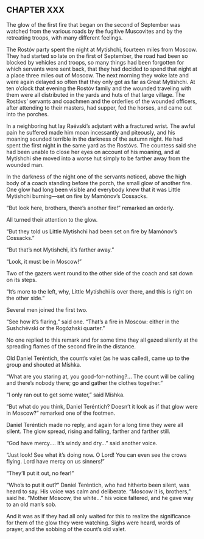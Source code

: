 ## CHAPTER XXX

The glow of the first fire that began on the second of September was
watched from the various roads by the fugitive Muscovites and by the
retreating troops, with many different feelings.

The Rostóv party spent the night at Mytíshchi, fourteen miles from
Moscow. They had started so late on the first of September, the road
had been so blocked by vehicles and troops, so many things had been
forgotten for which servants were sent back, that they had decided to
spend that night at a place three miles out of Moscow. The next morning
they woke late and were again delayed so often that they only got as far
as Great Mytíshchi. At ten o’clock that evening the Rostóv family and
the wounded traveling with them were all distributed in the yards and
huts of that large village. The Rostóvs’ servants and coachmen and the
orderlies of the wounded officers, after attending to their masters, had
supper, fed the horses, and came out into the porches.

In a neighboring hut lay Raévski’s adjutant with a fractured wrist. The
awful pain he suffered made him moan incessantly and piteously, and his
moaning sounded terrible in the darkness of the autumn night. He had
spent the first night in the same yard as the Rostóvs. The countess said
she had been unable to close her eyes on account of his moaning, and at
Mytíshchi she moved into a worse hut simply to be farther away from the
wounded man.

In the darkness of the night one of the servants noticed, above the high
body of a coach standing before the porch, the small glow of another
fire. One glow had long been visible and everybody knew that it was
Little Mytíshchi burning—set on fire by Mamónov’s Cossacks.

“But look here, brothers, there’s another fire!” remarked an orderly.

All turned their attention to the glow.

“But they told us Little Mytíshchi had been set on fire by Mamónov’s
Cossacks.”

“But that’s not Mytíshchi, it’s farther away.”

“Look, it must be in Moscow!”

Two of the gazers went round to the other side of the coach and sat down
on its steps.

“It’s more to the left, why, Little Mytíshchi is over there, and this is
right on the other side.”

Several men joined the first two.

“See how it’s flaring,” said one. “That’s a fire in Moscow: either in
the Sushchévski or the Rogózhski quarter.”

No one replied to this remark and for some time they all gazed silently
at the spreading flames of the second fire in the distance.

Old Daniel Teréntich, the count’s valet (as he was called), came up to
the group and shouted at Míshka.

“What are you staring at, you good-for-nothing?... The count will be
calling and there’s nobody there; go and gather the clothes together.”

“I only ran out to get some water,” said Míshka.

“But what do you think, Daniel Teréntich? Doesn’t it look as if that
glow were in Moscow?” remarked one of the footmen.

Daniel Teréntich made no reply, and again for a long time they were all
silent. The glow spread, rising and falling, farther and farther still.

“God have mercy.... It’s windy and dry...” said another voice.

“Just look! See what it’s doing now. O Lord! You can even see the crows
flying. Lord have mercy on us sinners!”

“They’ll put it out, no fear!”

“Who’s to put it out?” Daniel Teréntich, who had hitherto been silent,
was heard to say. His voice was calm and deliberate. “Moscow it is,
brothers,” said he. “Mother Moscow, the white...” his voice faltered,
and he gave way to an old man’s sob.

And it was as if they had all only waited for this to realize the
significance for them of the glow they were watching. Sighs were heard,
words of prayer, and the sobbing of the count’s old valet.





